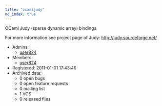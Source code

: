 ```yaml
---
title: "ocamljudy"
no_index: true
---
```


OCaml Judy (sparse dynamic array) bindings.

For more information see project page of Judy: http://judy.sourceforge.net/


* Admins:
  * [user824](/users/user824)
* Members:
  * [user824](/users/user824)
* Registered: 2011-01-01 17:43:49
* Archived data:
  * 0 open bugs
  * 0 open feature requests
  * 0 mailing list
  * 1 VCS
  * 0 released files
